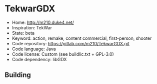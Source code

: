# TekwarGDX

- Home: http://m210.duke4.net/
- Inspiration: TekWar
- State: beta
- Keyword: action, remake, content commercial, first-person, shooter
- Code repository: https://gitlab.com/m210/TekwarGDX.git
- Code language: Java
- Code license: Custom (see buildlic.txt + GPL-3.0)
- Code dependency: libGDX

## Building
